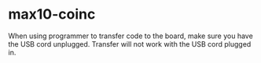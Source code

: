 # max10-coinc

When using programmer to transfer code to the board, make sure you have the USB cord unplugged.
Transfer will not work with the USB cord plugged in.
